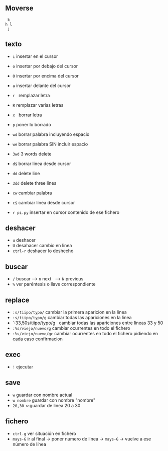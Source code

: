 ## Moverse
```
 k
h l
 j
```

## texto

- `i`   insertar en el cursor
- `o`   insertar por debajo del cursor
- `O`   insertar por encima del cursor
- `a`   insertar delante del cursor

- `r`   remplazar letra
- `R`   remplazar varias letras
- `x`   borrar letra
- `p`   poner lo borrado
- `wd`  borrar palabra incluyendo espacio
- `we`  borrar palabra SIN incluir espacio
- `3wd` 3 words delete
- `d$`  borrar linea desde cursor
- `dd`  delete line
- `3dd` delete three lines
- `cw`  cambiar palabra
- `c$`  cambiar línea desde cursor
- `r pi.py`   insertar en cursor contenido de ese fichero

## deshacer

- `u` deshacer
- `U` desahacer cambio en linea
- `ctrl-r` deshacer lo deshecho

## buscar

- `/` buscar  --> `n`  next   --> `N`  previous
- `%`  ver paréntesis o llave correspondiente

## replace

- `:s/tiipo/typo/`    cambiar la primera aparicion en la linea
- `:s/tiipo/typo/g`    cambiar todas las apariciones en la linea
- `:33,50s/tiipo/typo/g   cambiar todas las apariciones entre líneas 33 y 50
- `:%s/viejo/nuevo/g`  cambiar ocurrentes en todo el fichero
- `:%s/viejo/nuevo/gc`  cambiar ocurrentes en todo el fichero pidiendo en cada caso confirmacion

## exec

- `!`   ejecutar

## save

- `w`  guardar con nombre actual
- `w nombre`  guardar con nombre "nombre"
- `20,30 w`  guardar de linea 20 a 30

## fichero

- `ctrl-g`  ver situación en fichero
- `mays-G`  ir al final -> poner numero de linea -> `mays-G` -> vuelve a ese número de línea
